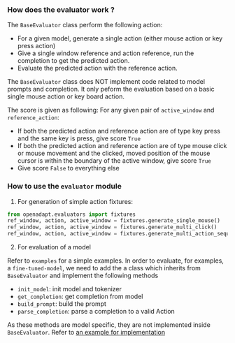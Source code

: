 ### How does the evaluator work ?

The `BaseEvaluator` class perform the following action:

- For a given model, generate a single action (either mouse action or key press action)
- Give a single window reference and action reference, run the completion to get the predicted action.
- Evaluate the predicted action with the reference action.


The `BaseEvaluator` class does NOT implement code related to model prompts and completion. It only peform the evaluation based on a basic single mouse action or key board action.

The score is given as following:
For any given pair of `active_window` and `reference_action`:

- If both the predicted action and reference action are of type key press and the same key is press, give score `True`
- If both the predicted action and reference action are of type mouse click or mouse movement and the clicked, moved position of the mouse cursor is within the boundary of the active window, give score `True`
- Give score `False` to everything else


### How to use the `evaluator` module

1. For generation of simple action fixtures:

```python
from openadapt.evaluators import fixtures
ref_window, action, active_window = fixtures.generate_single_mouse()
ref_window, action, active_window = fixtures.generate_multi_click()
ref_window, action, active_window = fixtures.generate_multi_action_sequence()
```

2. For evaluation of a model

Refer to `examples` for a simple examples. In order to evaluate, for examples, a `fine-tuned-model`, we need to add the a class which inherits from `BaseEvaluator`
and implement the following methods

- `init_model`: init model and tokenizer
- `get_completion`: get completion from model
- `build_prompt`: build the prompt
- `parse_completion`: parse a completion to a valid Action


As these methods are model specific, they are not implemented inside `BaseEvaluator`. Refer to [an example for implementation](./examples/gpt2_evaluator.py)
